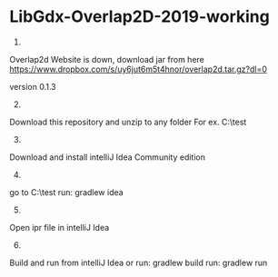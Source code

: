 # LibGdx-Overlap2D-2019-working

1)
Overlap2d Website is down, download jar from here
https://www.dropbox.com/s/uy6jut6m5t4hnor/overlap2d.tar.gz?dl=0

version 0.1.3

2)
Download this repository and unzip to any folder
For ex. C:\test

3)
Download and install intelliJ Idea Community edition

4)
go to C:\test
run: gradlew idea

5)
Open ipr file in intelliJ Idea

6)
Build and run from intelliJ Idea 
or
run: gradlew build
run: gradlew run


